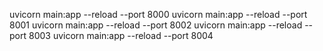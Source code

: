 uvicorn main:app --reload --port 8000
uvicorn main:app --reload --port 8001
uvicorn main:app --reload --port 8002
uvicorn main:app --reload --port 8003
uvicorn main:app --reload --port 8004